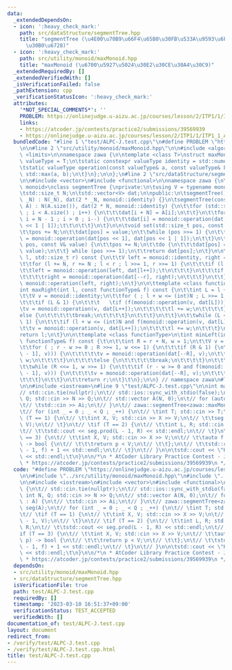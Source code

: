 ```yaml
---
data:
  _extendedDependsOn:
  - icon: ':heavy_check_mark:'
    path: src/dataStructure/segmentTree.hpp
    title: "segmentTree (\u4E00\u70B9\u66F4\u65B0\u30FB\u533A\u9593\u6F14\u7B97\u30BB\
      \u30B0\u6728)"
  - icon: ':heavy_check_mark:'
    path: src/utility/monoid/maxMonoid.hpp
    title: "maxMonoid (\u6700\u5927\u5024\u30E2\u30CE\u30A4\u30C9)"
  _extendedRequiredBy: []
  _extendedVerifiedWith: []
  _isVerificationFailed: false
  _pathExtension: cpp
  _verificationStatusIcon: ':heavy_check_mark:'
  attributes:
    '*NOT_SPECIAL_COMMENTS*': ''
    PROBLEM: https://onlinejudge.u-aizu.ac.jp/courses/lesson/2/ITP1/1/ITP1_1_A
    links:
    - https://atcoder.jp/contests/practice2/submissions/39569939
    - https://onlinejudge.u-aizu.ac.jp/courses/lesson/2/ITP1/1/ITP1_1_A
  bundledCode: "#line 1 \"test/ALPC-J.test.cpp\"\n#define PROBLEM \"https://onlinejudge.u-aizu.ac.jp/courses/lesson/2/ITP1/1/ITP1_1_A\"\
    \n\n#line 2 \"src/utility/monoid/maxMonoid.hpp\"\n\n#include <algorithm>\n#include\
    \ <limits>\n\nnamespace zawa {\n\ntemplate <class T>\nstruct maxMonoid {\n\tusing\
    \ valueType = T;\n\tstatic constexpr valueType identity = std::numeric_limits<valueType>::min();\n\
    \tstatic valueType operation(const valueType& a, const valueType& b) {\n\t\treturn\
    \ std::max(a, b);\n\t}\n};\n\n};\n#line 2 \"src/dataStructure/segmentTree.hpp\"\
    \n\n#include <vector>\n#include <functional>\n\nnamespace zawa {\n\ntemplate <class\
    \ monoid>\nclass segmentTree {\nprivate:\n\tusing V = typename monoid::valueType;\n\
    \tstd::size_t N;\n\tstd::vector<V> dat;\n\npublic:\n\tsegmentTree() {}\n\tsegmentTree(int\
    \ _N) : N(_N), dat(2 * _N, monoid::identity) {}\n\tsegmentTree(const std::vector<V>&\
    \ A) : N(A.size()), dat(2 * N, monoid::identity) {\n\t\tfor (std::size_t i = 0\
    \ ; i < A.size() ; i++) {\n\t\t\tdat[i + N] = A[i];\n\t\t}\n\t\tfor (std::size_t\
    \ i = N - 1 ; i > 0 ; i--) {\n\t\t\tdat[i] = monoid::operation(dat[i << 1], dat[i\
    \ << 1 | 1]);\t\t\n\t\t}\n\t}\n\n\tvoid set(std::size_t pos, const V& value) {\n\
    \t\tpos += N;\n\t\tdat[pos] = value;\n\t\twhile (pos >>= 1) {\n\t\t\tdat[pos]\
    \ = monoid::operation(dat[pos << 1], dat[pos << 1 | 1]);\n\t\t}\n\t}\n\n\tV update(std::size_t\
    \ pos, const V& value) {\n\t\tpos += N;\n\t\tdo {\n\t\t\tdat[pos] = monoid::operation(dat[pos],\
    \ value);\n\t\t} while (pos >>= 1);\n\t\treturn dat[pos];\n\t}\n\n\tV prod(std::size_t\
    \ l, std::size_t r) const {\n\t\tV left = monoid::identity, right = monoid::identity;\n\
    \t\tfor (l += N, r += N ; l < r ; l >>= 1, r >>= 1) {\n\t\t\tif (l & 1) {\n\t\t\
    \t\tleft = monoid::operation(left, dat[l++]);\t\n\t\t\t}\n\t\t\tif (r & 1) {\n\
    \t\t\t\tright = monoid::operation(dat[--r], right);\n\t\t\t}\n\t\t}\n\t\treturn\
    \ monoid::operation(left, right);\n\t}\n\n\ttemplate <class functionType>\n\t\
    int maxRight(int l, const functionType& f) const {\n\t\tint L = l + N, w = 1;\n\
    \t\tV v = monoid::identity;\n\t\tfor ( ; l + w <= (int)N ; L >>= 1, w <<= 1) {\n\
    \t\t\tif (L & 1) {\n\t\t\t   \tif (f(monoid::operation(v, dat[L]))) {\n\t\t\t\t\
    \tv = monoid::operation(v, dat[L++]);\n\t\t\t\t\tl += w;\n\t\t\t\t}\n\t\t\t\t\
    else {\n\t\t\t\t\tbreak;\n\t\t\t\t}\n\t\t\t}\n\t\t}\n\t\twhile (L <<= 1, w >>=\
    \ 1) {\n\t\t\tif (l + w <= (int)N and f(monoid::operation(v, dat[L]))) {\n\t\t\
    \t\tv = monoid::operation(v, dat[L++]);\n\t\t\t\tl += w;\n\t\t\t}\n\t\t}\n\t\t\
    return l;\n\t}\n\n\ttemplate <class functionType>\n\tint minLeft(int r, const\
    \ functionType& f) const {\t\n\t\tint R = r + N, w = 1;\n\t\tV v = monoid::identity;\n\
    \t\tfor ( ; r - w >= 0 ; R >>= 1, w <<= 1) {\n\t\t\tif (R & 1) {\n\t\t\t\tif (f(monoid::operation(dat[R\
    \ - 1], v))) {\n\t\t\t\t\tv = monoid::operation(dat[--R], v);\n\t\t\t\t\tr -=\
    \ w;\n\t\t\t\t}\n\t\t\t\telse {\n\t\t\t\t\tbreak;\n\t\t\t\t}\n\t\t\t}\n\t\t}\n\
    \t\twhile (R <<= 1, w >>= 1) {\n\t\t\tif (r - w >= 0 and f(monoid::operation(dat[R\
    \ - 1], v))) {\n\t\t\t\tv = monoid::operation(dat[--R], v);\n\t\t\t\tr -= w;\n\
    \t\t\t}\n\t\t}\n\t\treturn r;\n\t}\t\n};\n\n} // namespace zawa\n#line 5 \"test/ALPC-J.test.cpp\"\
    \n\n#include <iostream>\n#line 9 \"test/ALPC-J.test.cpp\"\n\nint main() {\n\t\
    // std::cin.tie(nullptr);\n\t// std::ios::sync_with_stdio(false);\n\t// int N,\
    \ Q; std::cin >> N >> Q;\n\t// std::vector A(N, 0);\n\t// for (auto& Ai : A) {\n\
    \t// \tstd::cin >> Ai;\n\t// }\n\t// zawa::segmentTree<zawa::maxMonoid<int>> seg(A);\n\
    \t// for (int _ = 0 ; _ < Q ; _++) {\n\t// \tint T; std::cin >> T;\n\t// \tif\
    \ (T == 1) {\n\t// \t\tint X, V; std::cin >> X >> V;\n\t// \t\tseg.set(X - 1,\
    \ V);\n\t// \t}\n\t// \tif (T == 2) {\n\t// \t\tint L, R; std::cin >> L >> R;\n\
    \t// \t\tstd::cout << seg.prod(L - 1, R) << std::endl;\n\t// \t}\n\t// \tif (T\
    \ == 3) {\n\t// \t\tint X, V; std::cin >> X >> V;\n\t// \t\tauto f = [&](int p)\
    \ -> bool {\n\t// \t\t\treturn p < V;\n\t// \t\t};\n\t// \t\tstd::cout << seg.maxRight(X\
    \ - 1, f) + 1 << std::endl;\n\t// \t}\n\t// }\n\n\tstd::cout << \"Hello World\"\
    \ << std::endl;\t\n}\n\n/*\n * AtCoder Library Practice Contest - J Segment Tree\n\
    \ * https://atcoder.jp/contests/practice2/submissions/39569939\n */\n"
  code: "#define PROBLEM \"https://onlinejudge.u-aizu.ac.jp/courses/lesson/2/ITP1/1/ITP1_1_A\"\
    \n\n#include \"../src/utility/monoid/maxMonoid.hpp\"\n#include \"../src/dataStructure/segmentTree.hpp\"\
    \n\n#include <iostream>\n#include <vector>\n#include <functional>\n\nint main()\
    \ {\n\t// std::cin.tie(nullptr);\n\t// std::ios::sync_with_stdio(false);\n\t//\
    \ int N, Q; std::cin >> N >> Q;\n\t// std::vector A(N, 0);\n\t// for (auto& Ai\
    \ : A) {\n\t// \tstd::cin >> Ai;\n\t// }\n\t// zawa::segmentTree<zawa::maxMonoid<int>>\
    \ seg(A);\n\t// for (int _ = 0 ; _ < Q ; _++) {\n\t// \tint T; std::cin >> T;\n\
    \t// \tif (T == 1) {\n\t// \t\tint X, V; std::cin >> X >> V;\n\t// \t\tseg.set(X\
    \ - 1, V);\n\t// \t}\n\t// \tif (T == 2) {\n\t// \t\tint L, R; std::cin >> L >>\
    \ R;\n\t// \t\tstd::cout << seg.prod(L - 1, R) << std::endl;\n\t// \t}\n\t// \t\
    if (T == 3) {\n\t// \t\tint X, V; std::cin >> X >> V;\n\t// \t\tauto f = [&](int\
    \ p) -> bool {\n\t// \t\t\treturn p < V;\n\t// \t\t};\n\t// \t\tstd::cout << seg.maxRight(X\
    \ - 1, f) + 1 << std::endl;\n\t// \t}\n\t// }\n\n\tstd::cout << \"Hello World\"\
    \ << std::endl;\t\n}\n\n/*\n * AtCoder Library Practice Contest - J Segment Tree\n\
    \ * https://atcoder.jp/contests/practice2/submissions/39569939\n */\n"
  dependsOn:
  - src/utility/monoid/maxMonoid.hpp
  - src/dataStructure/segmentTree.hpp
  isVerificationFile: true
  path: test/ALPC-J.test.cpp
  requiredBy: []
  timestamp: '2023-03-10 16:51:37+09:00'
  verificationStatus: TEST_ACCEPTED
  verifiedWith: []
documentation_of: test/ALPC-J.test.cpp
layout: document
redirect_from:
- /verify/test/ALPC-J.test.cpp
- /verify/test/ALPC-J.test.cpp.html
title: test/ALPC-J.test.cpp
---
```

